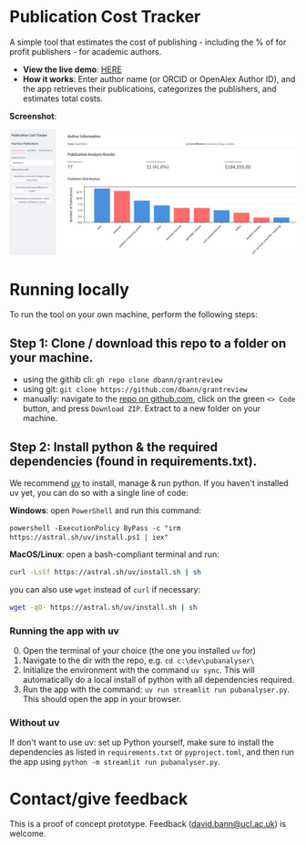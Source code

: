 # Publication Cost Tracker
A simple tool that estimates the cost of publishing - including the % of for profit publishers - for academic authors.

- **View the live demo**: [HERE](https://pubanalyser.streamlit.app/)
- **How it works**: Enter author name (or ORCID or OpenAlex Author ID), and the app retrieves their publications, categorizes the publishers, and estimates total costs.

**Screenshot**:

![Screenshot of the Publication Cost Tracker](screenshot.png)

# Running locally
To run the tool on your own machine, perform the following steps:
## Step 1: Clone / download this repo to a folder on your machine.
- using the githib cli: `gh repo clone dbann/grantreview`
- using git: `git clone https://github.com/dbann/grantreview`
- manually: navigate to the [repo on github.com](https://github.com/dbann/grantreview), click on the green `<> Code` button, and press `Download ZIP`. Extract to a new folder on your machine.
## Step 2: Install python & the required dependencies (found in requirements.txt).
We recommend [uv](https://docs.astral.sh/uv/) to install, manage & run python. If you haven't installed uv yet, you can do so with a single line of code:

**Windows**: open `PowerShell` and run this command:
```pwsh
powershell -ExecutionPolicy ByPass -c "irm https://astral.sh/uv/install.ps1 | iex"
```
**MacOS/Linux**: open a bash-compliant terminal and run:
```bash
curl -LsSf https://astral.sh/uv/install.sh | sh
```
you can also use `wget` instead of `curl` if necessary:
```bash
wget -qO- https://astral.sh/uv/install.sh | sh
```

### Running the app with uv
0. Open the terminal of your choice (the one you installed `uv` for)
1. Navigate to the dir with the repo, e.g. `cd c:\dev\pubanalyser\`
2. Initialize the environment with the command `uv sync`. This will automatically do a local install of python with all dependencies required.
3. Run the app with the command: `uv run streamlit run pubanalyser.py`. This should open the app in your browser.

### Without uv
If don't want to use uv: set up Python yourself, make sure to install the dependencies as listed in `requirements.txt` or `pyproject.toml`, and then run the app using `python -m streamlit run pubanalyser.py`.

# Contact/give feedback
This is a proof of concept prototype. Feedback (david.bann@ucl.ac.uk) is welcome.
